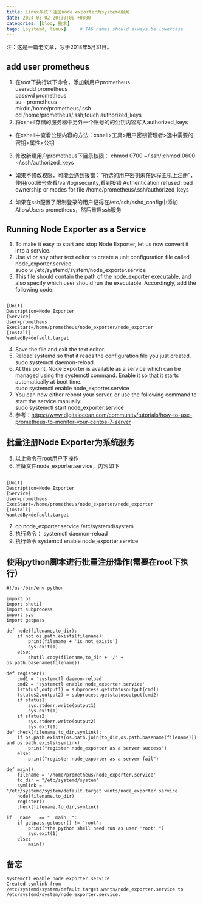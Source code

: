 ```yaml
---
title: Linux系统下注册node exporter为systemd服务
date: 2024-03-02 20:30:00 +0800
categories: [blog, 技术]
tags: [systemd, linux]     # TAG names should always be lowercase
---
```


注：这是一篇老文章，写于2018年5月31日。

## <span class="ez-toc-section" id="add_user_prometheus"></span>add user prometheus<span class="ez-toc-section-end"></span>

1. 在root下执行以下命令，添加新用户prometheus  
  useradd prometheus  
  passwd prometheus  
  su - prometheus  
  mkdir /home/prometheus/.ssh  
  cd /home/prometheus/.ssh;touch authorized\_keys
2. 将xshell存储的服务器中另外一个账号的的公钥内容写入authorized\_keys 
  - 在xshell中查看公钥内容的方法：xshell>工具>用户密钥管理者>选中需要的密钥>属性>公钥
3. 修改新建用户prometheus下目录权限： chmod 0700 ~/.ssh/;chmod 0600 ~/.ssh/authorized\_keys 
  - 如果不修改权限，可能会遇到报错：”所选的用户密钥未在远程主机上注册“，使用root账号查看/var/log/security,看到报错 Authentication refused: bad ownership or modes for file /home/prometheus/.ssh/authorized\_keys
4. 如果在ssh配置了限制登录的用户记得在/etc/ssh/sshd\_config中添加AllowUsers prometheus，然后重启ssh服务

## <span class="ez-toc-section" id="Running_Node_Exporter_as_a_Service"></span>Running Node Exporter as a Service<span class="ez-toc-section-end"></span>

1. To make it easy to start and stop Node Exporter, let us now convert it into a service.
2. Use vi or any other text editor to create a unit configuration file called node\_exporter.service.  
  sudo vi /etc/systemd/system/node\_exporter.service
3. This file should contain the path of the node\_exporter executable, and also specify which user should run the executable. Accordingly, add the following code:
  
  ```
  
  [Unit]
  Description=Node Exporter
  [Service]
  User=prometheus
  ExecStart=/home/prometheus/node_exporter/node_exporter
  [Install]
  WantedBy=default.target
  ```
4. Save the file and exit the text editor.
5. Reload systemd so that it reads the configuration file you just created.  
  sudo systemctl daemon-reload
6. At this point, Node Exporter is available as a service which can be managed using the systemctl command. Enable it so that it starts automatically at boot time.  
  sudo systemctl enable node\_exporter.service
7. You can now either reboot your server, or use the following command to start the service manually:  
  sudo systemctl start node\_exporter.service
8. 参考：<https://www.digitalocean.com/community/tutorials/how-to-use-prometheus-to-monitor-your-centos-7-server>

## <span class="ez-toc-section" id="%E6%89%B9%E9%87%8F%E6%B3%A8%E5%86%8CNode_Exporter%E4%B8%BA%E7%B3%BB%E7%BB%9F%E6%9C%8D%E5%8A%A1"></span>批量注册Node Exporter为系统服务<span class="ez-toc-section-end"></span>

5. 以上命令在root用户下操作
6. 准备文件node\_exporter.service，内容如下
  
  ```
  
  [Unit]
  Description=Node Exporter
  [Service]
  User=prometheus
  ExecStart=/home/prometheus/node_exporter/node_exporter
  [Install]
  WantedBy=default.target
  ```
7. cp node\_exporter.service /etc/systemd/system
8. 执行命令： systemctl daemon-reload
9. 执行命令 systemctl enable node\_exporter.service

## <span class="ez-toc-section" id="%E4%BD%BF%E7%94%A8python%E8%84%9A%E6%9C%AC%E8%BF%9B%E8%A1%8C%E6%89%B9%E9%87%8F%E6%B3%A8%E5%86%8C%E6%93%8D%E4%BD%9C%E9%9C%80%E8%A6%81%E5%9C%A8root%E4%B8%8B%E6%89%A7%E8%A1%8C%EF%BC%89"></span>使用python脚本进行批量注册操作(需要在root下执行）<span class="ez-toc-section-end"></span>

```
#!/usr/bin/env python

import os
import shutil
import subprocess
import sys
import getpass

def node(filename,to_dir):
    if not os.path.exists(filename):
        print(filename + 'is not exists')
        sys.exit(1)
    else:
        shutil.copy(filename,to_dir + '/' + os.path.basename(filename))

def register():
    cmd1 = 'systemctl daemon-reload'
    cmd2 = 'systemctl enable node_exporter.service'
    (status1,output1) = subprocess.getstatusoutput(cmd1)
    (status2,output2) = subprocess.getstatusoutput(cmd2)
    if status1:
        sys.stderr.write(output1)
        sys.exit(1)
    if status2:
        sys.stderr.write(output2)
        sys.exit(1)
def check(filename,to_dir,symlink):
    if os.path.exists(os.path.join(to_dir,os.path.basename(filename))) and os.path.exists(symlink):
        print("register node_exporter as a server success")
    else:
        print("register node_exporter as a server fail")

def main():
    filename = '/home/prometheus/node_exporter.service'
    to_dir = "/etc/systemd/system"
    symlink = '/etc/systemd/system/default.target.wants/node_exporter.service'
    node(filename,to_dir)
    register()
    check(filename,to_dir,symlink)

if __name__ == "__main__":
    if getpass.getuser() != 'root':
        print("the python shell need run as user 'root' ")
        sys.exit(1)
    else:
        main()
```

## <span class="ez-toc-section" id="%E5%A4%87%E5%BF%98"></span>备忘<span class="ez-toc-section-end"></span>

```
systemctl enable node_exporter.service
Created symlink from /etc/systemd/system/default.target.wants/node_exporter.service to /etc/systemd/system/node_exporter.service.
```